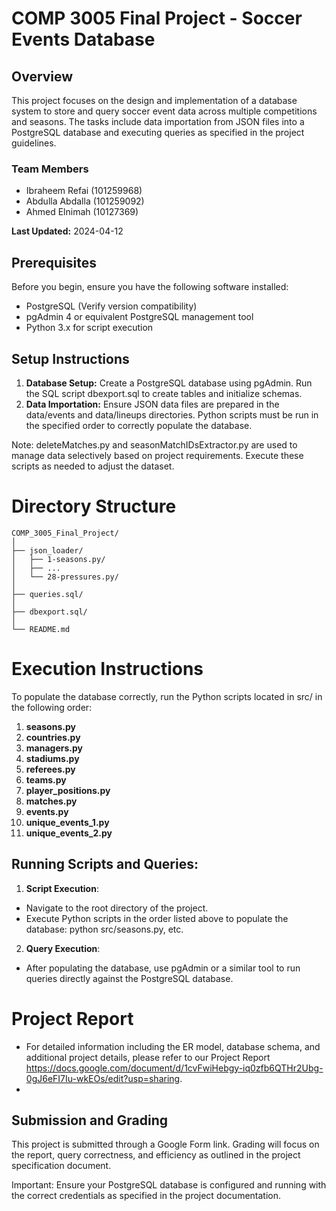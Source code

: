 # COMP 3005 Final Project - Soccer Events Database

## Overview
This project focuses on the design and implementation of a database system to store and query soccer event data across multiple competitions and seasons. The tasks include data importation from JSON files into a PostgreSQL database and executing queries as specified in the project guidelines.

### Team Members
- Ibraheem Refai (101259968)
- Abdulla Abdalla (101259092)
- Ahmed Elnimah (10127369)

**Last Updated:** 2024-04-12


## Prerequisites
Before you begin, ensure you have the following software installed:
- PostgreSQL (Verify version compatibility)
- pgAdmin 4 or equivalent PostgreSQL management tool
- Python 3.x for script execution

## Setup Instructions
1. **Database Setup:** Create a PostgreSQL database using pgAdmin.
Run the SQL script dbexport.sql to create tables and initialize schemas.
2. **Data Importation:** Ensure JSON data files are prepared in the data/events and data/lineups directories. Python scripts must be run in the specified order to correctly populate the database.

Note: deleteMatches.py and seasonMatchIDsExtractor.py are used to manage data selectively based on project requirements. Execute these scripts as needed to adjust the dataset.


# Directory Structure 
```
COMP_3005_Final_Project/
│
├── json_loader/
│   ├── 1-seasons.py/
│   ├── ...
│   └── 28-pressures.py/
│
├── queries.sql/
│
├── dbexport.sql/
│
└── README.md

```

# Execution Instructions

To populate the database correctly, run the Python scripts located in src/ in the following order:

1. **seasons.py**
2. **countries.py**
3. **managers.py**
4. **stadiums.py**
5. **referees.py**
6. **teams.py**
7. **player_positions.py**
8. **matches.py**
9. **events.py**
10. **unique_events_1.py**
11. **unique_events_2.py**

## Running Scripts and Queries:  
1. **Script Execution**:
- Navigate to the root directory of the project.
- Execute Python scripts in the order listed above to populate the database: python src/seasons.py, etc.
2. **Query Execution**:
  - After populating the database, use pgAdmin or a similar tool to run queries directly against the PostgreSQL database.
# Project Report
- For detailed information including the ER model, database schema, and additional project details, please refer to our Project Report https://docs.google.com/document/d/1cvFwiHebgy-iq0zfb6QTHr2Ubg-0gJ6eFI7Iu-wkEOs/edit?usp=sharing.
- 
## Submission and Grading
This project is submitted through a Google Form link. Grading will focus on the report, query correctness, and efficiency as outlined in the project specification document.

Important: Ensure your PostgreSQL database is configured and running with the correct credentials as specified in the project documentation.


